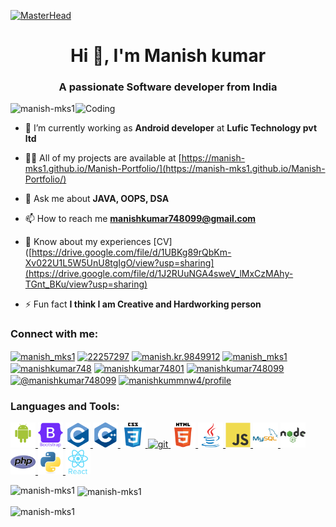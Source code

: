 [![MasterHead](https://media.istockphoto.com/id/1470350413/vector/software-developer-working-with-computers.jpg?s=612x612&w=0&k=20&c=rMDiFqhfe3PUzikjGeCuSl-x4YlXFCcnM_psO4MlOU0=)]()
<h1 align="center">Hi 👋, I'm Manish kumar</h1>
<h3 align="center">A passionate Software developer from India</h3>
<img align="right" alt="Coding" width="400" src="https://camo.githubusercontent.com/cae12fddd9d6982901d82580bdf321d81fb299141098ca1c2d4891870827bf17/68747470733a2f2f6d69726f2e6d656469756d2e636f6d2f6d61782f313336302f302a37513379765349765f7430696f4a2d5a2e676966"/>
<p align="left"> <img src="https://komarev.com/ghpvc/?username=manish-mks1&label=Profile%20views&color=0e75b6&style=flat" alt="manish-mks1" /> </p>


- 🌱 I’m currently working as **Android developer** at **Lufic Technology pvt ltd**

- 👨‍💻 All of my projects are available at [https://manish-mks1.github.io/Manish-Portfolio/](https://manish-mks1.github.io/Manish-Portfolio/)

- 💬 Ask me about **JAVA, OOPS, DSA**

- 📫 How to reach me **manishkumar748099@gmail.com**

- 📄 Know about my experiences [CV]([https://drive.google.com/file/d/1UBKg89rQbKm-Xv022U1L5W5UnU8tgIgO/view?usp=sharing](https://drive.google.com/file/d/1J2RUuNGA4sweV_lMxCzMAhy-TGnt_BKu/view?usp=sharing)

- ⚡ Fun fact **I think I am Creative and Hardworking person**

<h3 align="left">Connect with me:</h3>
<p align="left">
<a href="https://twitter.com/manish_mks1" target="blank"><img align="center" src="https://raw.githubusercontent.com/rahuldkjain/github-profile-readme-generator/master/src/images/icons/Social/twitter.svg" alt="manish_mks1" height="30" width="40" /></a>
<a href="https://stackoverflow.com/users/22257297" target="blank"><img align="center" src="https://raw.githubusercontent.com/rahuldkjain/github-profile-readme-generator/master/src/images/icons/Social/stack-overflow.svg" alt="22257297" height="30" width="40" /></a>
<a href="https://fb.com/manish.kr.9849912" target="blank"><img align="center" src="https://raw.githubusercontent.com/rahuldkjain/github-profile-readme-generator/master/src/images/icons/Social/facebook.svg" alt="manish.kr.9849912" height="30" width="40" /></a>
<a href="https://instagram.com/manish_mks1" target="blank"><img align="center" src="https://raw.githubusercontent.com/rahuldkjain/github-profile-readme-generator/master/src/images/icons/Social/instagram.svg" alt="manish_mks1" height="30" width="40" /></a>
<a href="https://www.codechef.com/users/manishkumar748" target="blank"><img align="center" src="https://cdn.jsdelivr.net/npm/simple-icons@3.1.0/icons/codechef.svg" alt="manishkumar748" height="30" width="40" /></a>
<a href="https://www.hackerrank.com/manishkumar74801" target="blank"><img align="center" src="https://raw.githubusercontent.com/rahuldkjain/github-profile-readme-generator/master/src/images/icons/Social/hackerrank.svg" alt="manishkumar74801" height="30" width="40" /></a>
<a href="https://www.leetcode.com/manishkumar748099" target="blank"><img align="center" src="https://raw.githubusercontent.com/rahuldkjain/github-profile-readme-generator/master/src/images/icons/Social/leet-code.svg" alt="manishkumar748099" height="30" width="40" /></a>
<a href="https://www.hackerearth.com/@manishkumar748099" target="blank"><img align="center" src="https://raw.githubusercontent.com/rahuldkjain/github-profile-readme-generator/master/src/images/icons/Social/hackerearth.svg" alt="@manishkumar748099" height="30" width="40" /></a>
<a href="https://auth.geeksforgeeks.org/user/manishkummnw4/profile" target="blank"><img align="center" src="https://raw.githubusercontent.com/rahuldkjain/github-profile-readme-generator/master/src/images/icons/Social/geeks-for-geeks.svg" alt="manishkummnw4/profile" height="30" width="40" /></a>
</p>

<h3 align="left">Languages and Tools:</h3>
<p align="left"> <a href="https://developer.android.com" target="_blank" rel="noreferrer"> <img src="https://raw.githubusercontent.com/devicons/devicon/master/icons/android/android-original-wordmark.svg" alt="android" width="40" height="40"/> </a> <a href="https://getbootstrap.com" target="_blank" rel="noreferrer"> <img src="https://raw.githubusercontent.com/devicons/devicon/master/icons/bootstrap/bootstrap-plain-wordmark.svg" alt="bootstrap" width="40" height="40"/> </a> <a href="https://www.cprogramming.com/" target="_blank" rel="noreferrer"> <img src="https://raw.githubusercontent.com/devicons/devicon/master/icons/c/c-original.svg" alt="c" width="40" height="40"/> </a> <a href="https://www.w3schools.com/cpp/" target="_blank" rel="noreferrer"> <img src="https://raw.githubusercontent.com/devicons/devicon/master/icons/cplusplus/cplusplus-original.svg" alt="cplusplus" width="40" height="40"/> </a> <a href="https://www.w3schools.com/css/" target="_blank" rel="noreferrer"> <img src="https://raw.githubusercontent.com/devicons/devicon/master/icons/css3/css3-original-wordmark.svg" alt="css3" width="40" height="40"/> </a> <a href="https://git-scm.com/" target="_blank" rel="noreferrer"> <img src="https://www.vectorlogo.zone/logos/git-scm/git-scm-icon.svg" alt="git" width="40" height="40"/> </a> <a href="https://www.w3.org/html/" target="_blank" rel="noreferrer"> <img src="https://raw.githubusercontent.com/devicons/devicon/master/icons/html5/html5-original-wordmark.svg" alt="html5" width="40" height="40"/> </a> <a href="https://www.java.com" target="_blank" rel="noreferrer"> <img src="https://raw.githubusercontent.com/devicons/devicon/master/icons/java/java-original.svg" alt="java" width="40" height="40"/> </a> <a href="https://developer.mozilla.org/en-US/docs/Web/JavaScript" target="_blank" rel="noreferrer"> <img src="https://raw.githubusercontent.com/devicons/devicon/master/icons/javascript/javascript-original.svg" alt="javascript" width="40" height="40"/> </a> <a href="https://www.mysql.com/" target="_blank" rel="noreferrer"> <img src="https://raw.githubusercontent.com/devicons/devicon/master/icons/mysql/mysql-original-wordmark.svg" alt="mysql" width="40" height="40"/> </a> <a href="https://nodejs.org" target="_blank" rel="noreferrer"> <img src="https://raw.githubusercontent.com/devicons/devicon/master/icons/nodejs/nodejs-original-wordmark.svg" alt="nodejs" width="40" height="40"/> </a> <a href="https://www.php.net" target="_blank" rel="noreferrer"> <img src="https://raw.githubusercontent.com/devicons/devicon/master/icons/php/php-original.svg" alt="php" width="40" height="40"/> </a> <a href="https://www.python.org" target="_blank" rel="noreferrer"> <img src="https://raw.githubusercontent.com/devicons/devicon/master/icons/python/python-original.svg" alt="python" width="40" height="40"/> </a> <a href="https://reactjs.org/" target="_blank" rel="noreferrer"> <img src="https://raw.githubusercontent.com/devicons/devicon/master/icons/react/react-original-wordmark.svg" alt="react" width="40" height="40"/> </a> </p>

<p><img align="left" src="https://github-readme-stats.vercel.app/api/top-langs?username=manish-mks1&show_icons=true&locale=en&layout=compact" alt="manish-mks1" /></p>

<p>&nbsp;<img align="center" src="https://github-readme-stats.vercel.app/api?username=manish-mks1&show_icons=true&locale=en" alt="manish-mks1" /></p>

<p><img align="center" src="https://github-readme-streak-stats.herokuapp.com/?user=manish-mks1&" alt="manish-mks1" /></p>

